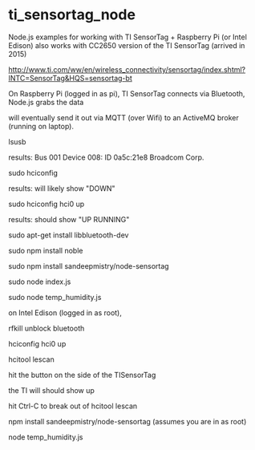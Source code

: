 # ti_sensortag_node
Node.js examples for working with TI SensorTag + Raspberry Pi (or Intel Edison)
also works with CC2650 version of the TI SensorTag (arrived in 2015)

http://www.ti.com/ww/en/wireless_connectivity/sensortag/index.shtml?INTC=SensorTag&HQS=sensortag-bt

On Raspberry Pi (logged in as pi),
TI SensorTag connects via Bluetooth, Node.js grabs the data

will eventually send it out via MQTT (over Wifi) to an ActiveMQ broker (running on laptop).

lsusb

results: Bus 001 Device 008: ID 0a5c:21e8 Broadcom Corp.

sudo hciconfig

results: will likely show "DOWN"

sudo hciconfig hci0 up

results: should show "UP RUNNING"

sudo apt-get install libbluetooth-dev

sudo npm install noble

sudo npm install sandeepmistry/node-sensortag 

sudo node index.js

sudo node temp_humidity.js


on Intel Edison (logged in as root),

rfkill unblock bluetooth

hciconfig hci0 up

hcitool lescan

hit the button on the side of the TISensorTag

the TI will should show up

hit Ctrl-C to break out of hcitool lescan

npm install sandeepmistry/node-sensortag (assumes you are in as root)

node temp_humidity.js

